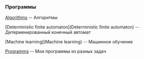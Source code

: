 ### Программы ###

[Algorithms](Algorithms) -- Алгоритмы

[Deterministic finite automaton](Deterministic finite automaton) -- Детерменированный конечный автомат

[Machine learning](Machine learning) -- Машинное обучение

[Programms](Programms) -- Мои программы из разных задач
